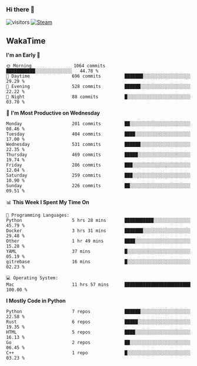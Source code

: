 ### Hi there 👋

![visitors](https://visitor-badge.glitch.me/badge?page_id=zhourunlai)
[![Steam](https://img.shields.io/badge/dynamic/json?url=https%3A%2F%2Fapi.swo.moe%2Fstats%2Fsteamgames%2F76561198285156854&query=count&color=0b1a37&label=Steam&labelColor=134375&logo=steam&suffix=+games&cacheSeconds=3600)](http://steamcommunity.com/profiles/76561198285156854)

## WakaTime
<!--START_SECTION:waka-->
**I'm an Early 🐤** 

```text
🌞 Morning                1064 commits        ███████████░░░░░░░░░░░░░░   44.78 % 
🌆 Daytime                696 commits         ███████░░░░░░░░░░░░░░░░░░   29.29 % 
🌃 Evening                528 commits         ██████░░░░░░░░░░░░░░░░░░░   22.22 % 
🌙 Night                  88 commits          █░░░░░░░░░░░░░░░░░░░░░░░░   03.70 % 
```
📅 **I'm Most Productive on Wednesday** 

```text
Monday                   201 commits         ██░░░░░░░░░░░░░░░░░░░░░░░   08.46 % 
Tuesday                  404 commits         ████░░░░░░░░░░░░░░░░░░░░░   17.00 % 
Wednesday                531 commits         ██████░░░░░░░░░░░░░░░░░░░   22.35 % 
Thursday                 469 commits         █████░░░░░░░░░░░░░░░░░░░░   19.74 % 
Friday                   286 commits         ███░░░░░░░░░░░░░░░░░░░░░░   12.04 % 
Saturday                 259 commits         ███░░░░░░░░░░░░░░░░░░░░░░   10.90 % 
Sunday                   226 commits         ██░░░░░░░░░░░░░░░░░░░░░░░   09.51 % 
```


📊 **This Week I Spent My Time On** 

```text
💬 Programming Languages: 
Python                   5 hrs 28 mins       ███████████░░░░░░░░░░░░░░   45.79 % 
Docker                   3 hrs 31 mins       ███████░░░░░░░░░░░░░░░░░░   29.48 % 
Other                    1 hr 49 mins        ████░░░░░░░░░░░░░░░░░░░░░   15.28 % 
YAML                     37 mins             █░░░░░░░░░░░░░░░░░░░░░░░░   05.19 % 
gitrebase                16 mins             █░░░░░░░░░░░░░░░░░░░░░░░░   02.23 % 

💻 Operating System: 
Mac                      11 hrs 57 mins      █████████████████████████   100.00 % 
```

**I Mostly Code in Python** 

```text
Python                   7 repos             ██████░░░░░░░░░░░░░░░░░░░   22.58 % 
Rust                     6 repos             █████░░░░░░░░░░░░░░░░░░░░   19.35 % 
HTML                     5 repos             ████░░░░░░░░░░░░░░░░░░░░░   16.13 % 
Go                       2 repos             ██░░░░░░░░░░░░░░░░░░░░░░░   06.45 % 
C++                      1 repo              █░░░░░░░░░░░░░░░░░░░░░░░░   03.23 % 
```




<!--END_SECTION:waka-->
